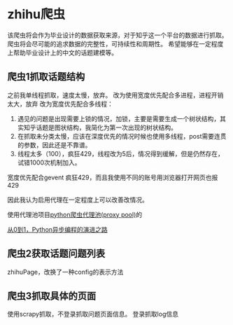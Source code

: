# zhihu爬虫

该爬虫将会作为毕业设计的数据获取来源，对于知乎这一个平台的数据进行抓取。
爬虫将会尽可能的追求数据的完整性，可持续性和周期性。
希望能够在一定程度上帮助毕业设计上的中文的话题建模等。


## 爬虫1抓取话题结构

之前我单线程抓取，速度太慢，放弃。
改为使用宽度优先配合多进程，进程开销太大，放弃
改为宽度优先配合多线程：
1. 遇见的问题是出现需要上锁的情况，加锁，主要是需要生成一个树状结构，其实知乎话题是图状结构，我简化为第一次出现的树状结构。
2. 在抓取未分类太慢，应该在深度优先的情况时候也使用多线程，post需要连贯的参数，因此还是不靠谱。 
3. 线程太多（100），疯狂429，线程改为5后，情况得到缓解，但是仍然存在，试错1000次机制加入。

宽度优先配合gevent
疯狂429，而且我使用不同的账号用浏览器打开网页也报429

因此我认为启用代理在一定程度上可以改善改情况。

使用代理池项目[python爬虫代理池(proxy pool)](https://github.com/jhao104/proxy_pool)的


[从0到1，Python异步编程的演进之路](https://zhuanlan.zhihu.com/p/25228075)

## 爬虫2获取话题问题列表
zhihuPage，改换了一种config的表示方法

## 爬虫3抓取具体的页面
使用scrapy抓取，不登录抓取问题页面信息。
登录抓取log信息



